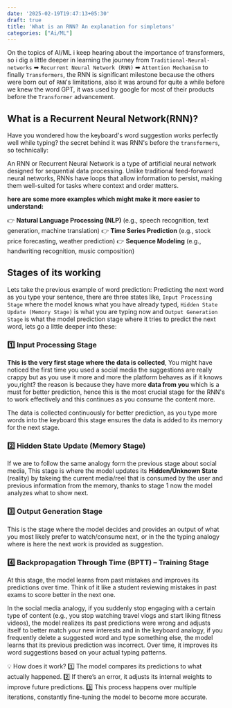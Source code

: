 ```yaml
---
date: '2025-02-19T19:47:13+05:30' 
draft: true
title: 'What is an RNN? An explanation for simpletons'
categories: ["Ai/ML"]
---
```


On the topics of AI/ML i keep hearing about the importance of transformers, so i dig a little deeper in learning the journey from `Traditional-Neural-networks` ➡ `Recurrent Neural Network (RNN)` ➡ `Attention Mechanism` to finally `Transformers`, the RNN  is significant milestone because the others were born out of `RNN`'s limitations, also it was around for quite a while before we knew the word GPT, it was used by google for most of their products before the `Transformer` advancement.

## What is a Recurrent Neural Network(RNN)?

Have you wondered how the keyboard's word suggestion works perfectly well while typing? the secret behind it was RNN's before the `transformers`, so technically:

An RNN or Recurrent Neural Network is a type of artificial neural network designed for sequential data processing. Unlike traditional feed-forward neural networks, RNNs have loops that allow information to persist, making them well-suited for tasks where  context and order matters.

**here are some more examples which might make it more easier to understand:**

👉 **Natural Language Processing (NLP)** (e.g., speech recognition, text generation, machine translation)
👉 **Time Series Prediction** (e.g., stock price forecasting, weather prediction)
👉 **Sequence Modeling** (e.g., handwriting recognition, music composition)

## Stages of its working

Lets take the previous example of word prediction: Predicting the next word as you type your sentence, there are three states like, `Input Processing Stage` where the model knows what you have already typed, `Hidden State Update (Memory Stage)` is what you are typing now and `Output Generation Stage` is what the model prediction stage where it tries to predict the next word, lets go a little deeper into these:

### 1️⃣ Input Processing Stage

**This is the very first stage where the data is collected**, You might have noticed the first time you used a social media the suggestions are really crappy but as you use it more and more the platform behaves as if it knows you,right? the reason is because they have more **data from you** which is a must for better prediction, hence this is the most crucial stage for the RNN's to work effectively and this continues as you consume the content more.

The data is collected continuously for better prediction, as you type more words into the keyboard this stage ensures the data is added to its memory for the next stage.

### 2️⃣ Hidden State Update (Memory Stage)

If we are to follow the same analogy form the previous stage about social media, This stage is where the model updates its **Hidden/Unknown State** (reality) by takeing the current media/reel that is consumed by the user and previous information from the memory, thanks to stage 1 now the model analyzes what to show next.

### 3️⃣ Output Generation Stage

This is the stage where the model decides and provides an output of what you most likely prefer to watch/consume next, or in the the typing analogy where is here the next work is provided as suggestion.

### 4️⃣ Backpropagation Through Time (BPTT) – Training Stage

At this stage, the model learns from past mistakes and improves its predictions over time. Think of it like a student reviewing mistakes in past exams to score better in the next one.

In the social media analogy, if you suddenly stop engaging with a certain type of content (e.g., you stop watching travel vlogs and start liking fitness videos), the model realizes its past predictions were wrong and adjusts itself to better match your new interests and in the keyboard analogy, if you frequently delete a suggested word and type something else, the model learns that its previous prediction was incorrect. Over time, it improves its word suggestions based on your actual typing patterns.

💡 How does it work?
1️⃣ The model compares its predictions to what actually happened.
2️⃣ If there’s an error, it adjusts its internal weights to improve future predictions.
3️⃣ This process happens over multiple iterations, constantly fine-tuning the model to become more accurate.
